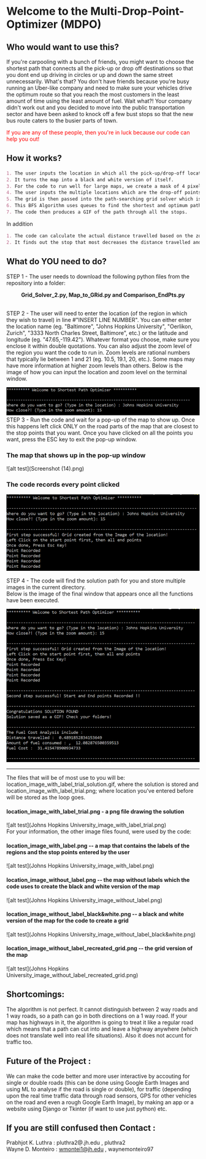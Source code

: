 
# Welcome to the Multi-Drop-Point-Optimizer (MDPO)


## Who would want to use this?

If you're carpooling with a bunch of friends, you might want to choose the shortest path that connects all the pick-up or drop off destinations so that you dont end up driving in circles or up and down the same street unnecessarily. What's that? You don't have friends because you're busy running an Uber-like company and need to make sure your vehicles drive the optimum route so that you reach the most customers in the least amount of time using the least amount of fuel. Wait what?! Your company didn't work out and you decided to move into the public transportation sector and have been asked to knock off a few bust stops so that the new bus route caters to the busier parts of town. <br>

<font color="red"> If you are any of these people, then you're in luck because our code can help you out! </font>

## How it works?
```markdown
1. The user inputs the location in which all the pick-up/drop-off locations are found. The Google Maps API gets the map of the requested location.
2. It turns the map into a black and white version of itself.
3. For the code to run well for large maps, we create a mask of 4 pixels which moves through the whole image. The mask averages out the pixels in it. If the average is non-zero then a value of 1 is assigned to a corresponding location in a 2D-array. This array represents our map in a grid form.
4. The user inputs the multiple locations which are the drop-off points they want the path to be optimised around.
5. The grid is then passed into the path-searching grid solver which is based off of the breadth first search algorithm.
6. This BFS Algorithm uses queues to find the shortest and optimum path. Queues work on First In First Out system, unlike stacks they visit all possible points and instead of the last element being popped out here the first one is popped.
7. The code then produces a GIF of the path through all the stops.
```
<bold> In addition </bold>
```markdown
1. The code can calculate the actual distance travelled based on the zoom level and pixels travelled and the cost of fuel consumption depending upon the current fuel cost and milege of the vehicle.
2. It finds out the stop that most decreases the distance travelled and offers to remove it from the solution path. This is useful when deciding if the removal of a single stop can make a large difference when time of travel is concerned and if it warrants the need of another vehicle for whom this additional stop will not make a difference. 
```

## What do YOU need to do?

STEP 1 - The user needs to download the following python files from the repository into a folder: 
<p align="center">
   <strong> Grid_Solver_2.py, Map_to_GRid.py and Comparison_EndPts.py </strong>
</p> 
<br>
STEP 2 - The user will need to enter the location (of the region in which they wish to travel) in line #"INSERT LINE NUMBER". You can either enter the location name (eg. "Baltimore", "Johns Hopkins University", "Oerlikon, Zurich", "3333 North Charles Street, Baltimore", etc.) or the latitude and longitude (eg. "47.65,-119.42"). Whatever format you choose, make sure you enclose it within double quotations. You can also adjust the zoom level of the region you want the code to run in. Zoom levels are rational numbers that typically lie between 1 and 21 (eg. 10.5, 19.1, 20, etc.). Some maps may have more information at higher zoom levels than others. Below is the image of how you can input the location and zoom level on the terminal window.

![alt test](MDPO_Input.PNG)
<br>
STEP 3 - Run the code and wait for a pop-up of the map to show up. Once this happens left click ONLY on the road parts of the map that are closest to the stop points that you want. Once you have clicked on all the points you want, press the ESC key to exit the pop-up window.
<br>

### The map that shows up in the pop-up window <br>
![alt test](Screenshot (14).png) <br>

### The code records every point clicked <br>
![alt test](Point_Recorded.PNG) <br>

STEP 4 - The code will find the solution path for you and store multiple images in the current directory. <br>
Below is the image of the final window that appears once all the functions have been executed. <br>

![alt test](Final_Solution.PNG) <br>
<hr>

The files that will be of most use to you will be: location_image_with_label_trial_solution.gif, where the solution is stored and   location_image_with_label_trial.png; where location you've entered before will be stored as the loop goes.
<br>
#### location_image_with_label_trial.png - a png file drawing the solution
![alt test](Johns Hopkins University_image_with_label_trial.png)
<br>
 For your information, the other image files found, were used by the code:
#### location_image_with_label.png -- a map that contains the labels of the regions and the stop points entered by the user <br>
![alt test](Johns Hopkins University_image_with_label.png)
<br>
#### location_image_without_label.png -- the map without labels which the code uses to create the black and white version of the map <br>
![alt test](Johns Hopkins University_image_without_label.png)
<br>
#### location_image_without_label_black&white.png -- a black and white version of the map for the code to create a grid <br>
![alt test](Johns Hopkins University_image_without_label_black&white.png)
<br>
#### location_image_without_label_recreated_grid.png -- the grid version of the map <br>
![alt test](Johns Hopkins University_image_without_label_recreated_grid.png)
<br>

## Shortcomings:

The algorithm is not perfect. It cannot distinguish between 2 way roads and 1 way roads, so a path can go in both directions on a 1 way road. If your map has highways in it, the algorithm is going to treat it like a regular road which means that a path can cut into and leave a highway anywhere (which does not translate well into real life situations). Also it does not accunt for traffic too.

## Future of the Project :

We can make the code better and more user interactive by accouting for single or double roads (this can be done using Google Earth Images and using ML to analyse if the road is single or double), for traffic (depending upon the real time traffic data through road sensors, GPS for other vehicles on the road and even a rough Google Earth Image), by making an app or a website using Django or Tkinter (if want to use just python) etc.

## If you are still confused then Contact :

Prabhjot K. Luthra : pluthra2@.jh.edu , pluthra2 <br>
Wayne D. Monteiro : wmontei1@jh.edu , waynemonteiro97


